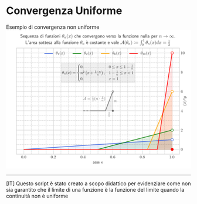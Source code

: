# Convergenza Uniforme
Esempio di convergenza non uniforme
![Convergenza uniforme](theta_n.png)

---------------------------------------------------
[IT] Questo script è stato creato a scopo didattico per evidenziare come non sia
garantito che il limite di una funzione è la funzione del limite quando la
continuità non è uniforme
